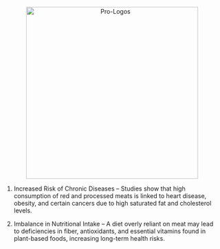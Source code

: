 <p align="center">
  <img src="https://github.com/user-attachments/assets/9958c2e8-a4c6-4bc4-9971-50d027dc7c91" alt="Pro-Logos" width="400"/>
</p>

1. Increased Risk of Chronic Diseases – Studies show that high consumption of red and processed meats is linked to heart disease, obesity, and certain cancers due to high saturated fat and cholesterol levels.

2. Imbalance in Nutritional Intake – A diet overly reliant on meat may lead to deficiencies in fiber, antioxidants, and essential vitamins found in plant-based foods, increasing long-term health risks.
